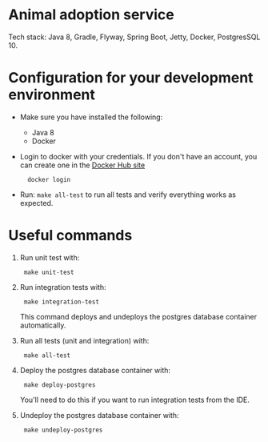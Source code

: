 # Animal adoption service

Tech stack: Java 8, Gradle, Flyway, Spring Boot, Jetty, Docker, PostgresSQL 10.

# Configuration for your development environment

- Make sure you have installed the following:
    - Java 8
    - Docker
    
- Login to docker with your credentials. If you don't have an account, you can create one in the [Docker Hub site](https://hub.docker.com/)

        docker login

- Run: `make all-test` to run all tests and verify everything works as expected.

# Useful commands

1. Run unit test with:
        
        make unit-test
2. Run integration tests with:

        make integration-test
   This command deploys and undeploys the postgres database container automatically.
3. Run all tests (unit and integration) with:

        make all-test
4. Deploy the postgres database container with:

        make deploy-postgres
   
   You'll need to do this if you want to run integration tests from the IDE.
5. Undeploy the postgres database container with:

        make undeploy-postgres